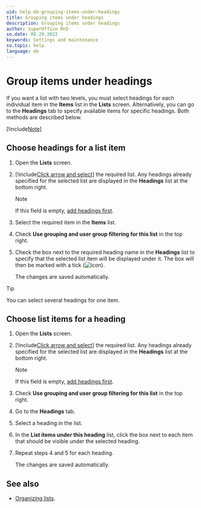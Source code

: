 ```yaml
---
uid: help-de-grouping-items-under-headings
title: Grouping items under headings
description: Grouping items under headings
author: SuperOffice RnD
so.date: 06.29.2022
keywords: Settings and maintenance
so.topic: help
language: de
---
```


# Group items under headings

If you want a list with two levels, you must select headings for each individual item in the **Items** list in the **Lists** screen. Alternatively, you can go to the **Headings** tab to specify available items for specific headings. Both methods are described below.

[!include[Note](../includes/note-minimum-list-items.md)]

## Choose headings for a list item

1. Open the **Lists** screen.

2. [!include[Click arrow and select](../includes/expand-list.md)] the required list. Any headings already specified for the selected list are displayed in the **Headings** list at the bottom right.

    > [!NOTE]
    > If this field is empty, [add headings first][1].

3. Select the required item in the **Items** list.

4. Check **Use grouping and user group filtering for this list** in the top right.

5. Check the box next to the required heading name in the **Headings** list to specify that the selected list item will be displayed under it. The box will then be marked with a tick (![icon][img1]).

    The changes are saved automatically.

> [!TIP]
> You can select several headings for one item.

## Choose list items for a heading

1. Open the **Lists** screen.

2. [!include[Click arrow and select](../includes/expand-list.md)] the required list. Any headings already specified for the selected list are displayed in the **Headings** list at the bottom right.

    > [!NOTE]
    > If this field is empty, [add headings first][1].

3. Check **Use grouping and user group filtering for this list** in the top right.

4. Go to the **Headings** tab.

5. Select a heading in the list.

6. In the **List items under this heading** list, click the box next to each item that should be visible under the selected heading.

7. Repeat steps 4 and 5 for each heading.

    The changes are saved automatically.

## See also

* [Organizing lists][2].

<!-- Referenced links -->
[1]: adding-headings.md
[2]: index.md

<!-- Referenced images -->
[img1]: ../../../../../media/icons/btn-selected.png

